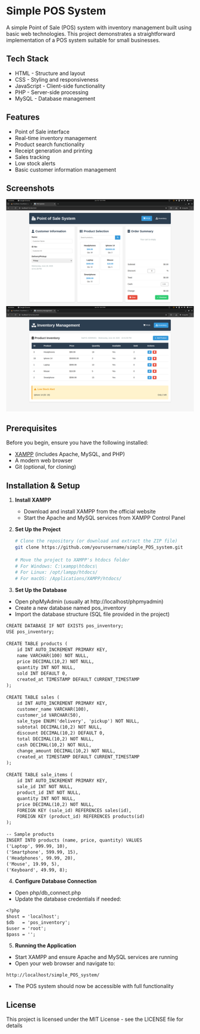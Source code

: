 # Simple POS System

A simple Point of Sale (POS) system with inventory management built using basic web technologies. This project demonstrates a straightforward implementation of a POS system suitable for small businesses.

## Tech Stack

- HTML - Structure and layout
- CSS - Styling and responsiveness
- JavaScript - Client-side functionality
- PHP - Server-side processing
- MySQL - Database management

## Features

- Point of Sale interface
- Real-time inventory management
- Product search functionality
- Receipt generation and printing
- Sales tracking
- Low stock alerts
- Basic customer information management

## Screenshots

![Screenshot-1](/assets/screenshot-1.png)
![Screenshot-2](/assets/screenshot-2.png)

## Prerequisites

Before you begin, ensure you have the following installed:
- [XAMPP](https://www.apachefriends.org/download.html) (includes Apache, MySQL, and PHP)
- A modern web browser
- Git (optional, for cloning)

## Installation & Setup

1. **Install XAMPP**
   - Download and install XAMPP from the official website
   - Start the Apache and MySQL services from XAMPP Control Panel

2. **Set Up the Project**
   ```bash
   # Clone the repository (or download and extract the ZIP file)
   git clone https://github.com/yourusername/simple_POS_system.git
   
   # Move the project to XAMPP's htdocs folder
   # For Windows: C:\xampp\htdocs\
   # For Linux: /opt/lampp/htdocs/
   # For macOS: /Applications/XAMPP/htdocs/

3. **Set Up the Database**

- Open phpMyAdmin (usually at http://localhost/phpmyadmin)
- Create a new database named pos_inventory
- Import the database structure (SQL file provided in the project)

```
CREATE DATABASE IF NOT EXISTS pos_inventory;
USE pos_inventory;

CREATE TABLE products (
    id INT AUTO_INCREMENT PRIMARY KEY,
    name VARCHAR(100) NOT NULL,
    price DECIMAL(10,2) NOT NULL,
    quantity INT NOT NULL,
    sold INT DEFAULT 0,
    created_at TIMESTAMP DEFAULT CURRENT_TIMESTAMP
);

CREATE TABLE sales (
    id INT AUTO_INCREMENT PRIMARY KEY,
    customer_name VARCHAR(100),
    customer_id VARCHAR(50),
    sale_type ENUM('delivery', 'pickup') NOT NULL,
    subtotal DECIMAL(10,2) NOT NULL,
    discount DECIMAL(10,2) DEFAULT 0,
    total DECIMAL(10,2) NOT NULL,
    cash DECIMAL(10,2) NOT NULL,
    change_amount DECIMAL(10,2) NOT NULL,
    created_at TIMESTAMP DEFAULT CURRENT_TIMESTAMP
);

CREATE TABLE sale_items (
    id INT AUTO_INCREMENT PRIMARY KEY,
    sale_id INT NOT NULL,
    product_id INT NOT NULL,
    quantity INT NOT NULL,
    price DECIMAL(10,2) NOT NULL,
    FOREIGN KEY (sale_id) REFERENCES sales(id),
    FOREIGN KEY (product_id) REFERENCES products(id)
);

-- Sample products
INSERT INTO products (name, price, quantity) VALUES 
('Laptop', 999.99, 10),
('Smartphone', 599.99, 15),
('Headphones', 99.99, 20),
('Mouse', 19.99, 5),
('Keyboard', 49.99, 8);
```

4. **Configure Database Connection**

- Open php/db_connect.php
- Update the database credentials if needed:

```db_connect.php
<?php
$host = 'localhost';
$db   = 'pos_inventory';
$user = 'root';
$pass = '';
```

5. **Running the Application**

- Start XAMPP and ensure Apache and MySQL services are running
- Open your web browser and navigate to:

```
http://localhost/simple_POS_system/
```

- The POS system should now be accessible with full functionality

## License
This project is licensed under the MIT License - see the LICENSE file for details